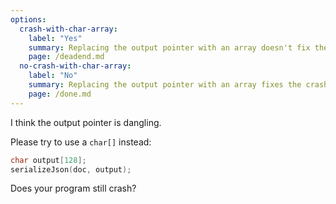 ```yaml
---
options:
  crash-with-char-array:
    label: "Yes"
    summary: Replacing the output pointer with an array doesn't fix the crash
    page: /deadend.md
  no-crash-with-char-array:
    label: "No"
    summary: Replacing the output pointer with an array fixes the crash
    page: /done.md
---
```


I think the output pointer is dangling.

Please try to use a `char[]` instead:

```c++
char output[128];
serializeJson(doc, output);
```

Does your program still crash?